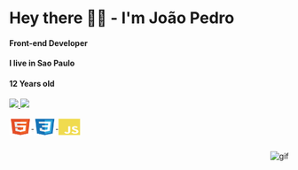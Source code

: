 # Hey there ✌🏼 - I'm João Pedro
#### Front-end Developer
#### I live in Sao Paulo
#### 12 Years old



<div  style="display:flex">

<a  href="https://github.com/joap12">

<img  height="180em"  src="https://github-readme-stats.vercel.app/api?username=joap12&show_icons=true&theme=dracula&include_all_commits=true&count_private=true"/>

<img height="180em" src="https://github-readme-stats.vercel.app/api/top-langs/?username=joap12&langs_count=7&theme=dracula"/>

</div>

<div  style="display: inline_block"><br>
<img  align="center"  alt="HTML"  height="30"  width="40"  src="https://raw.githubusercontent.com/devicons/devicon/master/icons/html5/html5-original.svg">
<img  align="center"  alt="CSS"  height="30"  width="40"  src="https://raw.githubusercontent.com/devicons/devicon/master/icons/css3/css3-original.svg">
<img  align="center"  alt="Js"  height="30"  width="40"  src="https://raw.githubusercontent.com/devicons/devicon/master/icons/javascript/javascript-plain.svg">

##

<img  align="right"  height="150em"  alt="gif"  src="http://i.imgur.com/kvUU7.gif">

</div>
